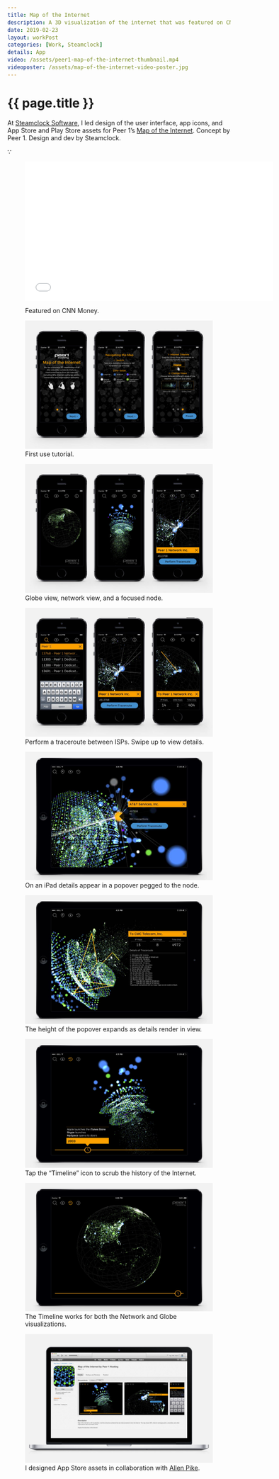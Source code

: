 ```yaml
---
title: Map of the Internet
description: A 3D visualization of the internet that was featured on CNN Money.
date: 2019-02-23
layout: workPost
categories: [Work, Steamclock]
details: App
video: /assets/peer1-map-of-the-internet-thumbnail.mp4
videoposter: /assets/map-of-the-internet-video-poster.jpg
---
```

<div class="mw-900  bp1-u-textAlign-center  u-mar-auto  u-mar-b05">
    <h1 class="u-noMargin u-mar-b00"><strong>{{ page.title }}</strong></h1>
    <p class="as-h3" style="max-width: 100%;">At <a href="http://www.steamclock.com/" target="_blank">Steamclock Software</a>, I led design of the user interface, app icons, and App Store and Play Store assets for Peer 1’s <a href="https://itunes.apple.com/us/app/map-internet-by-peer-1-hosting/id605924222?ls=1&mt=8" target="_blank">Map of the Internet</a>. Concept by Peer 1. Design and dev by Steamclock.</p>
    <p class="as-h5  bp1-u-textAlign-center  u-mar-b05">&#8757;</p>
</div>
<figure class="mw-900  u-mar-lauto  u-mar-rauto  u-mar-b05  bp1-u-textAlign-center  animated fadeIn delay-1s vendor"><iframe src="//www.youtube.com/embed/1YdBsoh4lp8" width="560" height="315" frameborder="0"> </iframe>
    <figcaption style="margin-top: 10px;">Featured on <span class="fw7">CNN Money</span>.</figcaption>
</figure>

<div class="Grid  Grid--withGutters">
    <div class="Grid-cell  u-size1of2">
        <figure>
            <img src="/assets/peer1-iphone-firstuse.jpg"/>
            <figcaption>First use tutorial.</figcaption>
        </figure>
    </div>
    <div class="Grid-cell  u-size1of2">
        <figure>
            <img src="/assets/peer1-iphone-globe-3dgrid-node.jpg"/>
            <figcaption>Globe view, network view, and a focused node.</figcaption>
        </figure>
    </div>
    <div class="Grid-cell  u-size1of2">
        <figure>
            <img src="/assets/peer1-iphone-search-traceroute-results.jpg"/>
            <figcaption>Perform a traceroute between ISPs. Swipe up to view details.</figcaption>
        </figure>
    </div>
    <div class="Grid-cell  u-size1of2">
        <figure>
            <img src="/assets/peer1-ipad-node.jpg"/>
            <figcaption>On an iPad details appear in a popover pegged to the node.</figcaption>
        </figure>
    </div>
    <div class="Grid-cell  u-size1of2">
        <figure>
            <img src="/assets/peer1-ipad-traceroute.jpg"/>
            <figcaption>The height of the popover expands as details render in view.</figcaption>
        </figure>
    </div>
    <div class="Grid-cell  u-size1of2">
        <figure>
            <img src="/assets/peer1-ipad-timeline.jpg"/>
            <figcaption>Tap the “Timeline” icon to scrub the history of the Internet.</figcaption>
        </figure>
    </div>
    <div class="Grid-cell  u-size1of2">
        <figure>
            <img src="/assets/peer1-ipad-timeline-globe.jpg"/>
            <figcaption>The Timeline works for both the Network and Globe visualizations.</figcaption>
        </figure>
    </div>
    <div class="Grid-cell  u-size1of2">
        <figure>
            <img src="/assets/peer1-appstore.jpg"/>
            <figcaption>I designed App Store assets in collaboration with <a href="https://allenpike.com/" title="The blog of Allen Pike">Allen Pike</a>.</figcaption>
        </figure>
    </div>
</div>